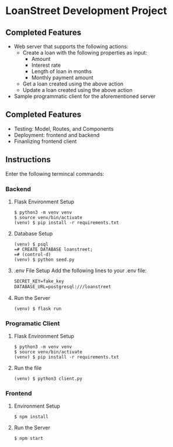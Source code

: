 # LoanStreet Development Project

## Completed Features
- Web server that supports the following actions:
  - Create a loan with the following properties as input:
    - Amount
    - Interest rate
    - Length of loan in months
    - Monthly payment amount
  - Get a loan created using the above action
  - Update a loan created using the above action
- Sample programmatic client for the aforementioned server

## Completed Features
- Testing: Model, Routes, and Components
- Deployment: frontend and backend
- Finanlizing frontend client

## Instructions
Enter the following termincal commands:

### Backend
1. Flask Environment Setup
    ```console
    $ python3 -m venv venv
    $ source venv/bin/activate
    (venv) $ pip install -r requirements.txt
    ```
2. Database Setup
    ```console
    (venv) $ psql
    =# CREATE DATABASE loanstreet;
    =# (control-d)
    (venv) $ python seed.py
    ```
3. .env File Setup
    Add the following lines to your .env file:
    ```txt
    SECRET_KEY=fake_key
    DATABASE_URL=postgresql:///loanstreet
    ```
4. Run the Server
    ```console
    (venv) $ flask run
    ```

### Programatic Client
1. Flask Environment Setup
    ```console
    $ python3 -m venv venv
    $ source venv/bin/activate
    (venv) $ pip install -r requirements.txt
    ```
2. Run the file
    ```console
    (venv) $ python3 client.py
    ```

### Frontend
1. Environment Setup
    ```console
    $ npm install
    ```
    
2. Run the Server
    ```console
    $ npm start
    ```